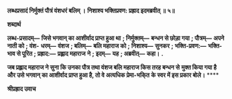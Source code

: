 **लब्धप्रसादं निर्मुक्तं पौत्रं वंशधरं बलिम् ।** **निशाश्य भक्तिप्रवण: प्रह्राद इदमब्रवीत् ॥ ५॥** 

**शब्दार्थ** 

**लब्ध-प्रसादम्—** **जिसे भगवान् का आशीर्वाद प्राप्त हुआ था** **; निर्मुक्तम्—** **बन्धन से छोड़ा गया** **; पौत्रम्—** **अपने नाती को** **; वंश-** **धरम्—** **वंशज** **; बलिम्—** **बलि महाराज को** **; निशाश्य—** **सुनकर** **; भक्ति-प्रवण:—** **भक्ति-भाव से पूरित** **; प्रह्राद:—** **प्रह्लाद महाराज** **ने** **; इदम्—** **यह** **; अब्रवीत्—** **कहा।** **.** 

**जब प्रह्लाद महाराज ने सुना कि उनका पौत्र तथा वंशज बलि महाराज किस तरह बन्धन से** **मुक्त किया गया है और उसे भगवान् का आशीर्वाद प्राप्त हुआ है, तो वे अत्यधिक प्रेमा-भकि्त** **के स्वर में इस प्रकार बोले।** **** 

**श्रीप्रह्राद उवाच** 
